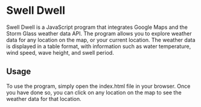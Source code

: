 # Swell Dwell

Swell Dwell is a JavaScript program that integrates Google Maps and the Storm Glass weather data API. The program allows you to explore weather data for any location on the map, or your current location. The weather data is displayed in a table format, with information such as water temperature, wind speed, wave height, and swell period.

## Usage

To use the program, simply open the index.html file in your browser. Once you have done so, you can click on any location on the map to see the weather data for that location.
